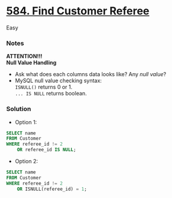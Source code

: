 # [584. Find Customer Referee](https://leetcode.com/problems/find-customer-referee/description/?envType=study-plan-v2&envId=top-sql-50)

Easy

### Notes
**ATTENTION!!!  
Null Value Handling**
- Ask what does each columns data looks like? Any *null value*?
- MySQL null value checking syntax:\
  `ISNULL()` returns 0 or 1.\
  `... IS NULL` returns boolean.

### Solution
- Option 1:
```sql
SELECT name
FROM Customer
WHERE referee_id != 2 
    OR referee_id IS NULL;
```
  
- Option 2:
```sql
SELECT name
FROM Customer
WHERE referee_id != 2 
    OR ISNULL(referee_id) = 1;
```
